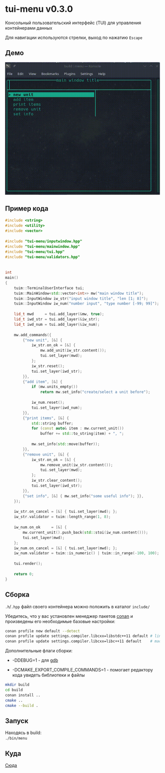 # tui-menu v0.3.0

Консольный пользовательский интерфейс (TUI) для управления контейнерами данных

Для навигации используются стрелки, выход по нажатию `Escape`

## Демо

![demo](images/demo.gif)

## Пример кода

```cpp
#include <string>
#include <utility>
#include <vector>

#include "tui-menu/inputwindow.hpp"
#include "tui-menu/mainwindow.hpp"
#include "tui-menu/tui.hpp"
#include "tui-menu/validators.hpp"


int
main()
{
    tuim::TerminalUserInterface tui;
    tuim::MainWindow<std::vector<int>> mw("main window title");
    tuim::InputWindow iw_str("input window title", "len [1; 8]");
    tuim::InputWindow iw_num("number input", "type number [-99; 99]");

    lid_t mwd     = tui.add_layer(&mw, true);
    lid_t iwd_str = tui.add_layer(&iw_str);
    lid_t iwd_num = tui.add_layer(&iw_num);

    mw.add_commands({
        {"new unit", [&] {
            iw_str.on_ok = [&] {
                mw.add_unit(iw_str.content());
                tui.set_layer(mwd);
            };
            iw_str.reset();
            tui.set_layer(iwd_str);
        }},
        {"add item", [&] {
            if (mw.units_empty())
                return mw.set_info("create/select a unit before");

            iw_num.reset();
            tui.set_layer(iwd_num);
        }},
        {"print items", [&] {
            std::string buffer;
            for (const auto& item : mw.current_unit())
                buffer += std::to_string(item) + ", ";

            mw.set_info(std::move(buffer));
        }},
        {"remove unit", [&] {
            iw_str.on_ok = [&] {
                mw.remove_unit(iw_str.content());
                tui.set_layer(mwd);
            };
            iw_str.clear_content();
            tui.set_layer(iwd_str);
        }},
        {"set info", [&] { mw.set_info("some useful info"); }},
    });

    iw_str.on_cancel = [&] { tui.set_layer(mwd); };
    iw_str.validator = tuim::length_range(1, 8);

    iw_num.on_ok     = [&] {
        mw.current_unit().push_back(std::stoi(iw_num.content()));
        tui.set_layer(mwd);
    };
    iw_num.on_cancel = [&] { tui.set_layer(mwd); };
    iw_num.validator = tuim::is_numeric() | tuim::in_range(-100, 100);

    tui.render();

    return 0;
}

```

## Сборка

`.h`/`.hpp` файл своего контейнера можно положить в каталог `include/`

Убедитесь, что у вас установлен менеджер пакетов [conan](https://conan.io)
и произведены его необходимые базовые настройки:

```sh
conan profile new default --detect
conan profile update settings.compiler.libcxx=libstdc++11 default # linux
conan profile update settings.compiler.libcxx=libc++11 default    # macos
```

Дополнительные флаги сборки:

 * -DDEBUG=1 - для [gdb](https://www.sourceware.org/gdb/)

 * -DCMAKE_EXPORT_COMPILE_COMMANDS=1 - помогает редактору кода увидеть
 библиотеки и файлы

```sh
mkdir build
cd build
conan install ..
cmake ..
cmake --build .
```

## Запуск

Находясь в build:  
`./bin/menu`

## Куда

[Сюда](https://t.me/alionapermes)

